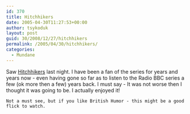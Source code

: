 ```yaml
---
id: 370
title: Hitchhikers
date: 2005-04-30T11:27:53+00:00
author: tsykoduk
layout: post
guid: 30/2008/12/27/hitchhikers
permalink: /2005/04/30/hitchhikers/
categories:
  - Mundane
---
```

Saw <a href="http://hitchhikers.movies.go.com/">Hitchhikers</a> last night. I have been a fan of the series for years and years now - even having gone so far as to listen to the Radio <span class="caps">BBC</span> series a few (ok more then a few) years back. I must say - It was not worse then I thought it was going to be. I actually enjoyed it!


	Not a must see, but if you like British Humor - this might be a good flick to watch.
